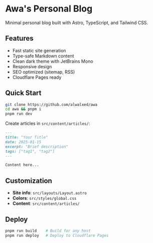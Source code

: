# Awa's Personal Blog

Minimal personal blog built with Astro, TypeScript, and Tailwind CSS.

## Features

- Fast static site generation
- Type-safe Markdown content
- Clean dark theme with JetBrains Mono
- Responsive design
- SEO optimized (sitemap, RSS)
- Cloudflare Pages ready

## Quick Start

```bash
git clone https://github.com/alwalxed/awa
cd awa && pnpm i
pnpm run dev
```

Create articles in `src/content/articles/`:

```markdown
---
title: "Your Title"
date: 2025-01-15
excerpt: "Brief description"
tags: ["tag1", "tag2"]
---

Content here...
```

## Customization

- **Site info**: `src/layouts/Layout.astro`
- **Colors**: `src/styles/global.css`
- **Content**: `src/content/articles/`

## Deploy

```bash
pnpm run build    # Build for any host
pnpm run deploy   # Deploy to Cloudflare Pages
```
